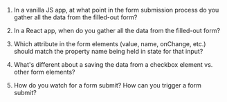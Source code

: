 1. In a vanilla JS app, at what point in the form submission
   process do you gather all the data from the filled-out form?


<!-- Right before the form is submitted -->


2. In a React app, when do you gather all the data from
   the filled-out form?


<!-- while the form is being filled out, all the data isheld in local state -->




3. Which attribute in the form elements (value, name, onChange, etc.) 
   should match the property name being held in state for that input? 
   
   
   <!-- name, helps us in or on change to know which property of state we are acessessing  -->


4. What's different about a saving the data from a checkbox element
   vs. other form elements?
<!-- 
A checkbox uses the `checked` property to determine what should
be saved in state. Other form elements use the `value` property instead. -->


5. How do you watch for a form submit? How can you trigger
   a form submit?
   
   
   <!-- - Can watch for the submit with an onSubmit handler on the `form` element.
- Can trigger the form submit with a button click.
   onSubmit handler on the `form` element. and pass a funnction to the on submit handler that will run every time the form is submitted
   button click trigers form to submit  -->